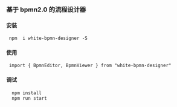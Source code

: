 ### 基于 bpmn2.0 的流程设计器

#### 安装

```
 npm  i white-bpmn-designer -S
```

#### 使用

```
 import { BpmnEditor, BpmnViewer } from "white-bpmn-designer"
```

#### 调试

```
  npm install
  npm run start
```
